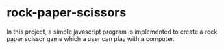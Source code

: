 # rock-paper-scissors
In this project, a simple javascript program is implemented to create a rock paper scissor game which a user can play with a computer.
